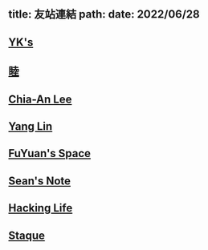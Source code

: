 title: 友站連結
path:
date: 2022/06/28
---

## [YK's](https://kaiiiz.github.io/)
## [睦](https://mullerlee.cyou/)
## [Chia-An Lee](https://calee.xyz)
## [Yang Lin](https://yanglin.rocks)
## [FuYuan's Space](https://becoder.org/)
## [Sean's Note](https://blog.sean.taipei)
## [Hacking Life](https://xdavidwu.link)
## [Staque](https://blog.staque.xyz)